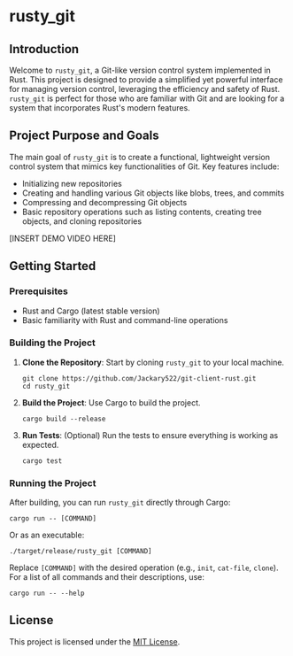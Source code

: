 # rusty_git

## Introduction
Welcome to `rusty_git`, a Git-like version control system implemented in Rust. This project is designed to provide a simplified yet powerful interface for managing version control, leveraging the efficiency and safety of Rust. `rusty_git` is perfect for those who are familiar with Git and are looking for a system that incorporates Rust's modern features.

## Project Purpose and Goals
The main goal of `rusty_git` is to create a functional, lightweight version control system that mimics key functionalities of Git. Key features include:

- Initializing new repositories
- Creating and handling various Git objects like blobs, trees, and commits
- Compressing and decompressing Git objects
- Basic repository operations such as listing contents, creating tree objects, and cloning repositories

[INSERT DEMO VIDEO HERE]

## Getting Started

### Prerequisites
- Rust and Cargo (latest stable version)
- Basic familiarity with Rust and command-line operations

### Building the Project
1. **Clone the Repository**: Start by cloning `rusty_git` to your local machine.
   ```
   git clone https://github.com/Jackary522/git-client-rust.git
   cd rusty_git
   ```

2. **Build the Project**: Use Cargo to build the project.
   ```
   cargo build --release
   ```

3. **Run Tests**: (Optional) Run the tests to ensure everything is working as expected.
   ```
   cargo test
   ```

### Running the Project
After building, you can run `rusty_git` directly through Cargo:
```
cargo run -- [COMMAND]
```

Or as an executable:
```
./target/release/rusty_git [COMMAND]
```

Replace `[COMMAND]` with the desired operation (e.g., `init`, `cat-file`, `clone`). For a list of all commands and their descriptions, use:
```
cargo run -- --help
```

## License
This project is licensed under the [MIT License](LICENSE).
